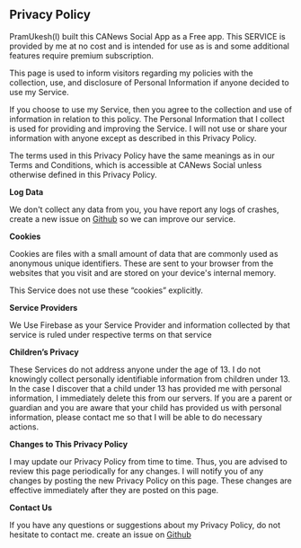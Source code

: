 ## Privacy Policy

PramUkesh(I) built this CANews Social App as a Free app. This SERVICE is provided by me at no cost and is intended for use as is and some
additional features require premium subscription.

This page is used to inform visitors regarding my policies with the collection, use, and disclosure of Personal Information if anyone decided to use my Service.

If you choose to use my Service, then you agree to the collection and use of information in relation to this policy. The Personal Information that I collect is used for providing and improving the Service. I will not use or share your information with anyone except as described in this Privacy Policy.

The terms used in this Privacy Policy have the same meanings as in our Terms and Conditions, which is accessible at CANews Social unless otherwise defined in this Privacy Policy.
<!--
**Information Collection and Use**

`android.hardware.Camera`

the above permission is just used to scan QR code which contains local url created by desktop companion of this app.

WE DON'T STORE any personally identifiable information or collect any data from your Mobile. The information(URL Scanned By App) that App request will be retained on your device and is not collected by me in any way.
-->
**Log Data**

We don't collect any data from you, you have report any logs of crashes, create a new issue on  [Github](!https://github.com/canewsin/ProtoView-Issues/issues) so we can improve our service.

**Cookies**

Cookies are files with a small amount of data that are commonly used as anonymous unique identifiers. These are sent to your browser from the websites that you visit and are stored on your device's internal memory.

This Service does not use these “cookies” explicitly.

**Service Providers**
<!--
We don't use any other service providers in our app
-->
We Use Firebase as your Service Provider and information collected by that service is ruled under respective terms on that service


**Children’s Privacy**

These Services do not address anyone under the age of 13\. I do not knowingly collect personally identifiable information from children under 13\. In the case I discover that a child under 13 has provided me with personal information, I immediately delete this from our servers. If you are a parent or guardian and you are aware that your child has provided us with personal information, please contact me so that I will be able to do necessary actions.

**Changes to This Privacy Policy**

I may update our Privacy Policy from time to time. Thus, you are advised to review this page periodically for any changes. I will notify you of any changes by posting the new Privacy Policy on this page. These changes are effective immediately after they are posted on this page.

**Contact Us**

If you have any questions or suggestions about my Privacy Policy, do not hesitate to contact me. create an issue on [Github](!https://github.com/canewsin/ProtoView-Issues/issues)
